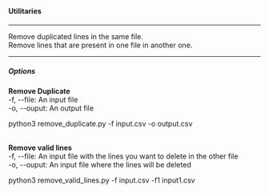 ## <h4>Utilitaries</h4>

---

Remove duplicated lines in the same file. <br/>
Remove lines that are present in one file in another one.

---

<h5>Options</h5>
<b>Remove Duplicate</b> <br/>
-f, --file: An input file <br/>
-o, --ouput: An output file <br/>

python3 remove_duplicate.py -f input.csv -o output.csv <br/><br/>

<b>Remove valid lines</b> <br/>
-f, --file: An input file with the lines you want to delete in the other file <br/>
-o, --ouput: An input file where the lines will be deleted <br/>

python3 remove_valid_lines.py -f input.csv -f1 input1.csv
